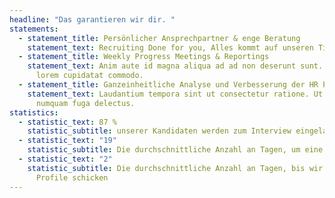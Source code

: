 ```yaml
---
headline: "Das garantieren wir dir. "
statements:
  - statement_title: Persönlicher Ansprechpartner & enge Beratung
    statement_text: Recruiting Done for you, Alles kommt auf unseren Tisch, enge Zusammenarveit
  - statement_title: Weekly Progress Meetings & Reportings
    statement_text: Anim aute id magna aliqua ad ad non deserunt sunt. Qui irure qui
      lorem cupidatat commodo.
  - statement_title: Ganzeinheitliche Analyse und Verbesserung der HR Prozesse
    statement_text: Laudantium tempora sint ut consectetur ratione. Ut illum ut rem
      numquam fuga delectus.
statistics:
  - statistic_text: 87 %
    statistic_subtitle: unserer Kandidaten werden zum Interview eingeladen
  - statistic_text: "19"
    statistic_subtitle: Die durchschnittliche Anzahl an Tagen, um eine Position zu besetzten
  - statistic_text: "2"
    statistic_subtitle: Die durchschnittliche Anzahl an Tagen, bis wir die ersten 3
      Profile schicken
---
```

